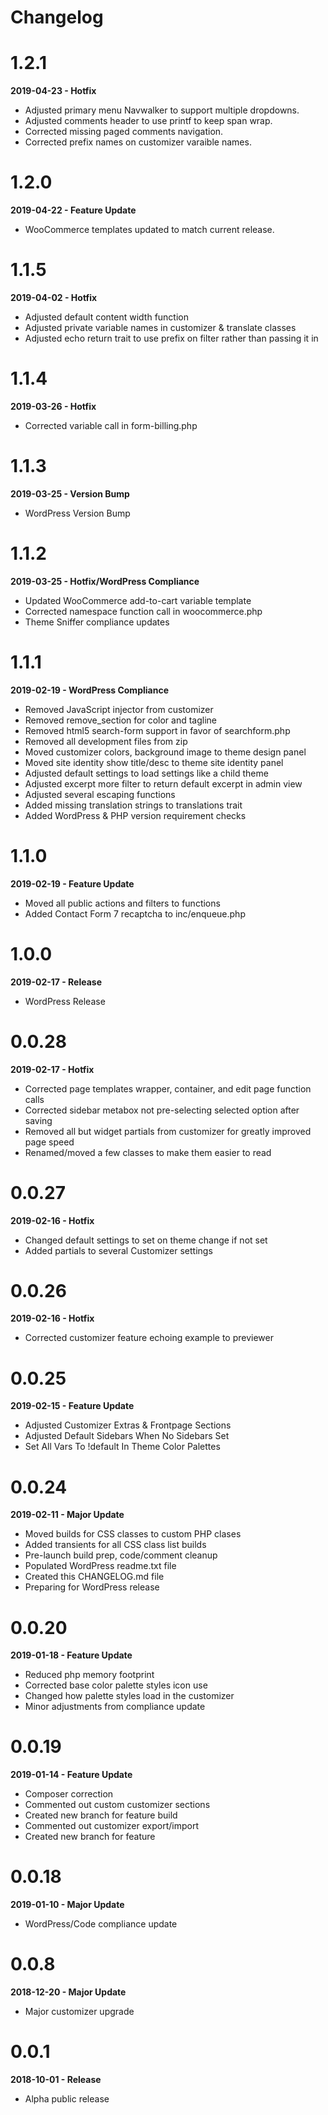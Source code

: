 # Changelog

# 1.2.1
**2019-04-23 - Hotfix**

* Adjusted primary menu Navwalker to support multiple dropdowns.
* Adjusted comments header to use printf to keep span wrap.
* Corrected missing paged comments navigation.
* Corrected prefix names on customizer varaible names.

# 1.2.0
**2019-04-22 - Feature Update**

* WooCommerce templates updated to match current release.

# 1.1.5
**2019-04-02 - Hotfix**

* Adjusted default content width function
* Adjusted private variable names in customizer & translate classes
* Adjusted echo return trait to use prefix on filter rather than passing it in

# 1.1.4
**2019-03-26 - Hotfix**

* Corrected variable call in form-billing.php

# 1.1.3
**2019-03-25 - Version Bump**

* WordPress Version Bump

# 1.1.2
**2019-03-25 - Hotfix/WordPress Compliance**

* Updated WooCommerce add-to-cart variable template
* Corrected namespace function call in woocommerce.php
* Theme Sniffer compliance updates

# 1.1.1
**2019-02-19 - WordPress Compliance**

* Removed JavaScript injector from customizer
* Removed remove_section for color and tagline
* Removed html5 search-form support in favor of searchform.php
* Removed all development files from zip
* Moved customizer colors, background image to theme design panel
* Moved site identity show title/desc to theme site identity panel
* Adjusted default settings to load settings like a child theme
* Adjusted excerpt more filter to return default excerpt in admin view
* Adjusted several escaping functions
* Added missing translation strings to translations trait
* Added WordPress & PHP version requirement checks

# 1.1.0
**2019-02-19 - Feature Update**

* Moved all public actions and filters to functions
* Added Contact Form 7 recaptcha to inc/enqueue.php

# 1.0.0
**2019-02-17 - Release**

* WordPress Release

# 0.0.28
**2019-02-17 - Hotfix**

* Corrected page templates wrapper, container, and edit page function calls
* Corrected sidebar metabox not pre-selecting selected option after saving
* Removed all but widget partials from customizer for greatly improved page speed
* Renamed/moved a few classes to make them easier to read

# 0.0.27
**2019-02-16 - Hotfix**

* Changed default settings to set on theme change if not set
* Added partials to several Customizer settings

# 0.0.26
**2019-02-16 - Hotfix**

* Corrected customizer feature echoing example to previewer

# 0.0.25
**2019-02-15 - Feature Update**

* Adjusted Customizer Extras & Frontpage Sections
* Adjusted Default Sidebars When No Sidebars Set
* Set All Vars To !default In Theme Color Palettes

# 0.0.24
**2019-02-11 - Major Update**

* Moved builds for CSS classes to custom PHP clases
* Added transients for all CSS class list builds
* Pre-launch build prep, code/comment cleanup
* Populated WordPress readme.txt file
* Created this CHANGELOG.md file
* Preparing for WordPress release

# 0.0.20
**2019-01-18 - Feature Update**

* Reduced php memory footprint
* Corrected base color palette styles icon use
* Changed how palette styles load in the customizer
* Minor adjustments from compliance update

# 0.0.19
**2019-01-14 - Feature Update**

* Composer correction
* Commented out custom customizer sections
* Created new branch for feature build
* Commented out customizer export/import
* Created new branch for feature

# 0.0.18
**2019-01-10 - Major Update**

* WordPress/Code compliance update

# 0.0.8
**2018-12-20 - Major Update**

* Major customizer upgrade

# 0.0.1
**2018-10-01 - Release**

* Alpha public release
